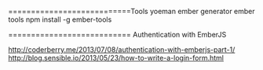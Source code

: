 ===========================Tools
yoeman ember generator
ember tools
npm install -g ember-tools

===========================
Authentication with EmberJS 

http://coderberry.me/2013/07/08/authentication-with-emberjs-part-1/
http://blog.sensible.io/2013/05/23/how-to-write-a-login-form.html